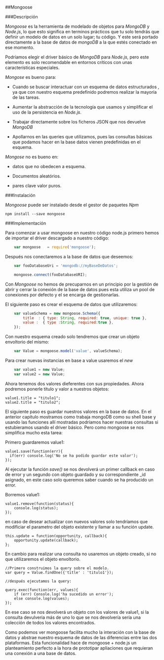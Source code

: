 ##Mongoose

###Descripción

*Mongoose* es la herramienta de modelado de objetos para *MongoDB* y *Node.js*, lo que esto significa en terminos prácticos que tu solo tendrás que definir un modelo de datos en un solo lugar; tu código. Y este será portado directamente a la base de datos de *mongoDB* a la que estés conectado en ese momento. 

Podríamos elegir el driver básico de *MongoDB* para *Node.js*, pero este elemento es solo recomendable en entornos críticos con unas características especiales.

*Mongose* es bueno para:

*  Cuando se buscar interactuar con un esquema de datos estructurados , ya que con nuestro esquema predefinido podremos realizar la mayoría de las tareas.

* Aumentar la abstracción de la tecnología que usamos y simplificar el uso de la persistencia en *Node.js*.

* Trabajar directamente sobre los ficheros JSON que nos devuelve *MongoDB* 

* Apollarnos en las queries que utilizamos, pues las consultas básicas que podamos hacer en la base datos vienen predefinidas en el esquema.

*Mongose* no es bueno en:

* datos que no obedecen a esquema.

* Documentos aleatórios.

* pares clave valor puros.

###Instalación

*Mongoose* puede ser instalado desde el gestor de paquetes *Npm* 
    
    npm install --save mongoose
    
###Implementación

Para comenzar a usar mongoose en nuestro código node.js primero hemos de importar el driver descargado a nuestro código:

```javascript
    var mongoose   = require('mongoose');
```

Después nos conectaremos a la base de datos que deseemos:

```javascript
    var fooDatabaseUri = 'mongodb://myBaseDeDatos';

    mongoose.connect(fooDatabaseURI);
```

    
Con *Mongoose* no hemos de precuparnos en un principio por la gestión de abrir y cerrar la conexión de la base de datos pues esta utiliza un pool de conexiones por defecto y el se encarga de gestionarlas.

El siguiente paso es crear el esquema de datos que utilizaremos:

```javascript
    var valueSchema = new mongoose.Schema({
        title  : { type: String, required: true, unique: true },
        value :  { type :String, required:true },
    });
```
Con nuestro esquema creado solo tendremos que crear un objeto envoltorio del mismo:
 
```javascript
    var Value = mongoose.model('value', valueSchema); 
```

Para crear nuevas instancias en base a value usaremos el *new*

```javascript
    var value1 = new Value;
    var value2 = new Value;

```

Ahora tenemos dos valores dieferentes con sus propiedades. Ahora podremos ponerle titulo y valor a nuestros objetos:

    value1.title = "titulo1";
    value2.title = "titulo2";
    
El siguiente paso es guardar nuestros valores en la base de datos. En el anterior capitulo mostramos como trabaja mongoDB como su shell base y usando las funciones allí mostradas podríamos hacer nuestras consultas si estubieramos usando el driver básico. Pero como mongoose se nos simplifica mucho esta tarea:

Primero guardaremos value1:

    value1.save(function(err){
      if(err) console.log('No se ha podido guardar este valor');
    });
 
Al ejecutar la función *save()* se nos devolverá un primer callback en caso de error y un segundo con objeto guardado y su correspondiente _id asignado, en este caso solo queremos saber cuando se ha producido un error.

Borremos value1:

    value1.remove(function(status){
        console.log(status);
    });
  
en caso de desear actualizar con nuevos valores solo tendríamos que modificiar el parametro del objeto existente y llamar a su función update.
  
    this.update = function(opportunity, callback){
        opportunity.update(callback);
    };
    
En cambio para realizar una consulta no usaremos un objeto creado, si no que utilizaremos el objeto envoltorio.

    //Primero construimos la query sobre el modelo.
    var query = Value.findOne({'title' : 'titulo1'});
      
    //después ejecutamos la query:
    
    query.exec(function(err, values){
        if (err) Console.log('ha sucedido un error');
        else console.log(values);
    });    
    
En ese caso se nos devolverá un objeto con los valores de value1, si la consulta devulveria más de uno lo que se nos devolvería sería una colección de todos los valores encontrados.

Como podemos ver mongoose facilita mucho la interación con la base de datos y abstrae nuestro esquema de datos de las diferencias entre las dos plataformas. Esta funcionalidad hace de mongoose + node.js un planteamiento perfecto a la hora de prototipar apliaciones que requieran una conexión a  una base de datos.
    
